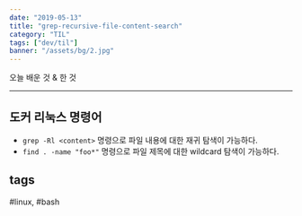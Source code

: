 ```yaml
---
date: "2019-05-13"
title: "grep-recursive-file-content-search"
category: "TIL"
tags: ["dev/til"]
banner: "/assets/bg/2.jpg"
---
```



오늘 배운 것 & 한 것

--------------------------

## 도커 리눅스 명령어

- `grep -Rl <content>` 명령으로 파일 내용에 대한 재귀 탐색이 가능하다.
- `find . -name "foo*"` 명령으로 파일 제목에 대한 wildcard 탐색이 가능하다.



## tags
  \#linux, \#bash
